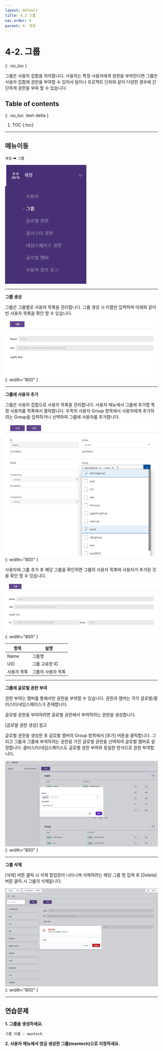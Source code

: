 ```yaml
---
layout: default
title: 4.2 그룹
nav_order: 4
parent: 4. 계정
---
```


# 4-2. 그룹
{: .no_toc }

그룹은 사용자 집합을 의미합니다. 사용자는 특정 사용자에게 권한을 부여한다면 그룹은 사용자 집합에 권한을 부여할 수 있어서 팀이나 프로젝트 단위와 같이 다양한 경우에 간단하게 권한을 부여 할 수 있습니다.



## Table of contents
{: .no_toc .text-delta }

1. TOC
{:toc}

---

## 메뉴이동
`계정` ➡ `그룹`

![group.png](/assets/images/auth/group.png)

---

**그룹 생성**

그룹은 그룹별로 사용자 목록을 관리합니다.
그룹 생성 시 이름만 입력하며 아래와 같이 빈 사용자 목록을 확인 할 수 있습니다.

![4_group-create.png](/assets/images/auth/4_group-create.png){: width="800" }

---

**그룹에 사용자 추가**

그룹은 사용자 집합으로 사용자 목록을 관리합니다.
사용자 메뉴에서 그룹에 추가할 특정 사용자를 목록에서 클릭합니다.
우측의 사용자 Group 항목에서 사용자에게 추가하려는 Group을 입력하거나 선택하여 그룹에 사용자를 추가합니다.

![4_group-user-add.png](/assets/images/auth/4_group-user-add.png){: width="800" }

사용자에 그룹 추가 후 해당 그룹을 확인하면 그룹의 사용자 목록에 사용자가 추가된 것을 확인 할 수 있습니다.

![4_group-user-list.png](/assets/images/auth/4_group-user-list.png){: width="800" }

| 항목  | 설명 |
|---|---|
| Name   | 그룹명  |
| UID  | 그룹 고유한 ID  |
| 사용자 목록   | 그룹의 사용자 목록  |

---

**그룹에 글로벌 권한 부여**

권한 부여는 멤버를 통해서만 권한을 부여할 수 있습니다.
권한과 멤버는 각각 글로벌/클러스터/네임스페이스가 존재합니다.

글로벌 권한을 부여하려면 글로벌 권한에서 부여하려는 권한을 생성합니다.

<!-- 상위 디렉토리로 연결이 안됨 -->
[글로벌 권한 생성] 참고

글로벌 권한을 생성한 후 글로벌 멤버의 Group 항목에서 [추가] 버튼을 클릭합니다.
그리고 그룹과 그룹에 부여하려는 권한을 가진 글로벌 권한을 선택하여 글로벌 멤버로 설정합니다.
클러스터/네임스페이스도 글로벌 권한 부여와 동일한 방식으로 권한 부여합니다.

![4_group-global-member.png](/assets/images/auth/4_group-global-member.png){: width="800" }

---

**그룹 삭제**

[삭제] 버튼 클릭 시 삭제 팝업창이 나타나며 삭제하려는 해당 그룹 명 입력 후 [Delete] 버튼 클릭 시 그룹이 삭제됩니다.

![4_group-delete.png](/assets/images/auth/4_group-delete.png){: width="800" }


---

## 연습문제

**1. 그룹을 생성하세요.**
```
그룹 이름 : mantech
```

**2. 사용자 메뉴에서 방금 생성한 그룹(mantech)으로 지정하세요.**
